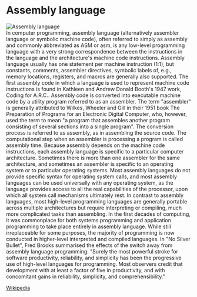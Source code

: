 
Assembly language
=================
  
![Assembly language](https://www.tiobe.com/wp-content/themes/tiobe/tiobe-index/images/Assembly_language.png)  
In computer programming,  assembly language (alternatively assembler language or symbolic machine code), often referred to simply as assembly and commonly abbreviated as ASM or asm, is any low-level programming language with a very strong correspondence between the instructions in the language and the architecture's machine code instructions. Assembly language usually has one statement per machine instruction (1:1), but  constants, comments, assembler directives, symbolic labels of, e.g., memory locations, registers, and macros are generally also supported.
 The first assembly code in which a language is used to represent machine code instructions is found in Kathleen and Andrew Donald Booth's 1947 work, Coding for A.R.C.. Assembly code is converted into executable machine code by a utility program referred to as an assembler. The term "assembler" is generally attributed to Wilkes, Wheeler and Gill in their 1951 book The Preparation of Programs for an Electronic Digital Computer, who, however, used the term to mean "a program that assembles another program consisting of several sections into a single program". The conversion process is referred to as assembly, as in assembling the source code. The computational step when an assembler is processing a program is called assembly time.
 Because assembly depends on the machine code instructions, each assembly language is specific to a particular computer architecture.
 Sometimes there is more than one assembler for the same architecture, and sometimes an assembler is specific to an operating system or to particular operating systems. Most assembly languages do not provide specific syntax for operating system calls, and most assembly languages can be used universally with any operating system, as the language provides access to all the real capabilities of the processor, upon which all system call mechanisms ultimately rest. In contrast to assembly languages, most high-level programming languages are generally portable across multiple architectures but require interpreting or compiling, much more complicated tasks than assembling.
 In the first decades of computing, it was commonplace for both systems programming and application programming to take place entirely in assembly language.  While still irreplaceable for some purposes, the majority of programming is now conducted in higher-level interpreted and compiled languages.  In "No Silver Bullet", Fred Brooks summarised the effects of the switch away from assembly language programming: "Surely the most powerful stroke for software productivity, reliability, and simplicity has been the progressive use of high-level languages for programming. Most observers credit that development with at least a factor of five in productivity, and with concomitant gains in reliability, simplicity, and comprehensibility."
  
[Wikipedia](https://en.wikipedia.org/wiki/Assembly_language)